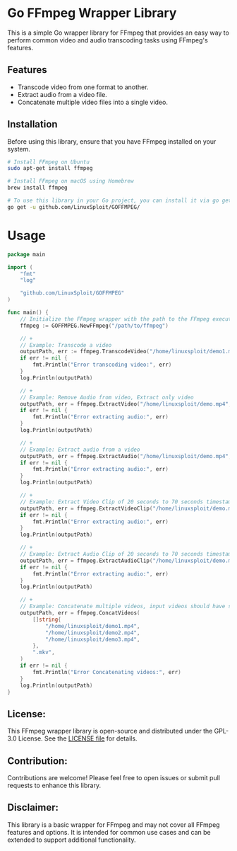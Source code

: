 # Go FFmpeg Wrapper Library

This is a simple Go wrapper library for FFmpeg that provides an easy way to perform common video and audio transcoding tasks using FFmpeg's features.

## Features

- Transcode video from one format to another.
- Extract audio from a video file.
- Concatenate multiple video files into a single video.

## Installation

Before using this library, ensure that you have FFmpeg installed on your system.

```sh
# Install FFmpeg on Ubuntu
sudo apt-get install ffmpeg

# Install FFmpeg on macOS using Homebrew
brew install ffmpeg

# To use this library in your Go project, you can install it via go get:
go get -u github.com/LinuxSploit/GOFFMPEG/
```
# Usage
```go
package main

import (
	"fmt"
	"log"

	"github.com/LinuxSploit/GOFFMPEG"
)

func main() {
	// Initialize the FFmpeg wrapper with the path to the FFmpeg executable.
	ffmpeg := GOFFMPEG.NewFFmpeg("/path/to/ffmpeg")

	// +
	// Example: Transcode a video
	outputPath, err := ffmpeg.TranscodeVideo("/home/linuxsploit/demo1.mp4", ".mkv")
	if err != nil {
		fmt.Println("Error transcoding video:", err)
	}
	log.Println(outputPath)

	// +
	// Example: Remove Audio from video, Extract only video
	outputPath, err = ffmpeg.ExtractVideo("/home/linuxsploit/demo.mp4", "output.mp4", false)
	if err != nil {
		fmt.Println("Error extracting audio:", err)
	}
	log.Println(outputPath)

	// +
	// Example: Extract audio from a video
	outputPath, err = ffmpeg.ExtractAudio("/home/linuxsploit/demo.mp4", "output.mp3", false)
	if err != nil {
		fmt.Println("Error extracting audio:", err)
	}
	log.Println(outputPath)

	// +
	// Example: Extract Video Clip of 20 seconds to 70 seconds timestamp from a input video
	outputPath, err = ffmpeg.ExtractVideoClip("/home/linuxsploit/demo.mp4", "output.mp4", 20, 70, false, false)
	if err != nil {
		fmt.Println("Error extracting audio:", err)
	}
	log.Println(outputPath)

	// +
	// Example: Extract Audio Clip of 20 seconds to 70 seconds timestamp from a input video
	outputPath, err = ffmpeg.ExtractAudioClip("/home/linuxsploit/demo.mp4", "output.mp3", 20, 70, false)
	if err != nil {
		fmt.Println("Error extracting audio:", err)
	}
	log.Println(outputPath)

	// +
	// Example: Concatenate multiple videos, input videos should have same resolution
	outputPath, err = ffmpeg.ConcatVideos(
		[]string{
			"/home/linuxsploit/demo1.mp4",
			"/home/linuxsploit/demo2.mp4",
			"/home/linuxsploit/demo3.mp4",
		},
		".mkv",
	)
	if err != nil {
		fmt.Println("Error Concatenating videos:", err)
	}
	log.Println(outputPath)
}
```

## License:
This FFmpeg wrapper library is open-source and distributed under the GPL-3.0 License. See the [LICENSE file](https://github.com/LinuxSploit/GOFFMPEG/blob/main/LICENSE) for details.

## Contribution:
Contributions are welcome! Please feel free to open issues or submit pull requests to enhance this library.

## Disclaimer:
This library is a basic wrapper for FFmpeg and may not cover all FFmpeg features and options. It is intended for common use cases and can be extended to support additional functionality.




